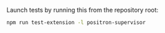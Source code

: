Launch tests by running this from the repository root:

```sh
npm run test-extension -l positron-supervisor
```

